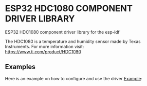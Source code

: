 # ESP32 HDC1080 COMPONENT DRIVER LIBRARY

ESP32 HDC1080 component driver library for the esp-idf

The HDC1080 is a temperature and humidity sensor made by 
Texas Instruments. For more information visit: https://www.ti.com/product/HDC1080

## Examples

Here is an example on how to configure and use the driver [Example](https://github.com/grstat/esp32-hdc1080/examples):
